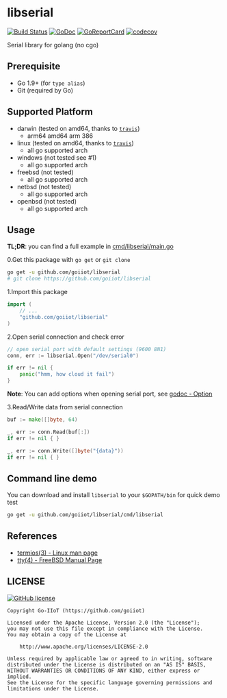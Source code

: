 # libserial

[![Build Status](https://travis-ci.com/goiiot/libserial.svg)](https://travis-ci.com/goiiot/libserial) [![GoDoc](https://godoc.org/github.com/goiiot/libserial?status.svg)](https://godoc.org/github.com/goiiot/libserial) [![GoReportCard](https://goreportcard.com/badge/goiiot/libserial)](https://goreportcard.com/report/github.com/goiiot/libserial) [![codecov](https://codecov.io/gh/goiiot/libserial/branch/master/graph/badge.svg)](https://codecov.io/gh/goiiot/libserial)

Serial library for golang (no cgo)

## Prerequisite

- Go 1.9+ (for `type alias`)
- Git (required by Go)

## Supported Platform

- darwin (tested on amd64, thanks to [`travis`](https://travis-ci.com/goiiot/libserial))
  - arm64 amd64 arm 386
- linux (tested on amd64, thanks to [`travis`](https://travis-ci.com/goiiot/libserial))
  - all go supported arch
- windows (not tested see #1)
  - all go supported arch
- freebsd (not tested)
  - all go supported arch
- netbsd (not tested)
  - all go supported arch
- openbsd (not tested)
  - all go supported arch

## Usage

**TL;DR**: you can find a full example in [cmd/libserial/main.go](./cmd/libserial/main.go)

0.Get this package with `go get` or `git clone`

```bash
go get -u github.com/goiiot/libserial
# git clone https://github.com/goiiot/libserial
```

1.Import this package

```go
import (
    // ...
    "github.com/goiiot/libserial"
)
```

2.Open serial connection and check error

```go
// open serial port with default settings (9600 8N1)
conn, err := libserial.Open("/dev/serial0")

if err != nil {
    panic("hmm, how cloud it fail")
}
```

**Note**: You can add options when opening serial port, see [godoc - Option](https://godoc.org/github.com/goiiot/libserial#Option)

3.Read/Write data from serial connection

```go
buf := make([]byte, 64)

_, err := conn.Read(buf[:])
if err != nil { }

_, err := conn.Write([]byte("{data}"))
if err != nil { }
```

## Command line demo

You can download and install `libserial` to your `$GOPATH/bin` for quick demo test

```bash
go get -u github.com/goiiot/libserial/cmd/libserial
```

## References

- [termios(3) - Linux man page](https://linux.die.net/man/3/termios)
- [tty(4) - FreeBSD Manual Page](https://www.freebsd.org/cgi/man.cgi?query=tty&sektion=4)

## LICENSE

[![GitHub license](https://img.shields.io/github/license/goiiot/libserial.svg)](https://github.com/goiiot/libserial/blob/master/LICENSE.txt)

```text
Copyright Go-IIoT (https://github.com/goiiot)

Licensed under the Apache License, Version 2.0 (the "License");
you may not use this file except in compliance with the License.
You may obtain a copy of the License at

    http://www.apache.org/licenses/LICENSE-2.0

Unless required by applicable law or agreed to in writing, software
distributed under the License is distributed on an "AS IS" BASIS,
WITHOUT WARRANTIES OR CONDITIONS OF ANY KIND, either express or implied.
See the License for the specific language governing permissions and
limitations under the License.
```
